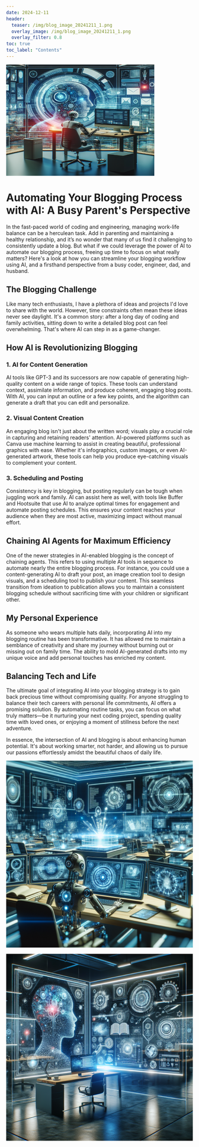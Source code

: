 ```yaml
---
date: 2024-12-11
header:
  teaser: /img/blog_image_20241211_1.png
  overlay_image: /img/blog_image_20241211_1.png
  overlay_filter: 0.8
toc: true
toc_label: "Contents"
---
```


<img src="/img/blog_image_20241211_1.png" width="400px" height="300px">

# Automating Your Blogging Process with AI: A Busy Parent's Perspective

In the fast-paced world of coding and engineering, managing work-life balance can be a herculean task. Add in parenting and maintaining a healthy relationship, and it’s no wonder that many of us find it challenging to consistently update a blog. But what if we could leverage the power of AI to automate our blogging process, freeing up time to focus on what really matters? Here's a look at how you can streamline your blogging workflow using AI, and a firsthand perspective from a busy coder, engineer, dad, and husband.

## The Blogging Challenge

Like many tech enthusiasts, I have a plethora of ideas and projects I'd love to share with the world. However, time constraints often mean these ideas never see daylight. It's a common story: after a long day of coding and family activities, sitting down to write a detailed blog post can feel overwhelming. That's where AI can step in as a game-changer.

## How AI is Revolutionizing Blogging

### 1. AI for Content Generation

AI tools like GPT-3 and its successors are now capable of generating high-quality content on a wide range of topics. These tools can understand context, assimilate information, and produce coherent, engaging blog posts. With AI, you can input an outline or a few key points, and the algorithm can generate a draft that you can edit and personalize.

### 2. Visual Content Creation

An engaging blog isn't just about the written word; visuals play a crucial role in capturing and retaining readers' attention. AI-powered platforms such as Canva use machine learning to assist in creating beautiful, professional graphics with ease. Whether it's infographics, custom images, or even AI-generated artwork, these tools can help you produce eye-catching visuals to complement your content.

### 3. Scheduling and Posting

Consistency is key in blogging, but posting regularly can be tough when juggling work and family. AI can assist here as well, with tools like Buffer and Hootsuite that use AI to analyze optimal times for engagement and automate posting schedules. This ensures your content reaches your audience when they are most active, maximizing impact without manual effort.

## Chaining AI Agents for Maximum Efficiency

One of the newer strategies in AI-enabled blogging is the concept of chaining agents. This refers to using multiple AI tools in sequence to automate nearly the entire blogging process. For instance, you could use a content-generating AI to draft your post, an image creation tool to design visuals, and a scheduling tool to publish your content. This seamless transition from ideation to publication allows you to maintain a consistent blogging schedule without sacrificing time with your children or significant other.

## My Personal Experience

As someone who wears multiple hats daily, incorporating AI into my blogging routine has been transformative. It has allowed me to maintain a semblance of creativity and share my journey without burning out or missing out on family time. The ability to mold AI-generated drafts into my unique voice and add personal touches has enriched my content.

## Balancing Tech and Life

The ultimate goal of integrating AI into your blogging strategy is to gain back precious time without compromising quality. For anyone struggling to balance their tech careers with personal life commitments, AI offers a promising solution. By automating routine tasks, you can focus on what truly matters—be it nurturing your next coding project, spending quality time with loved ones, or enjoying a moment of stillness before the next adventure.

In essence, the intersection of AI and blogging is about enhancing human potential. It's about working smarter, not harder, and allowing us to pursue our passions effortlessly amidst the beautiful chaos of daily life.



![](/img/blog_image_20241211_2.png)

![](/img/blog_image_20241211_3.png)
